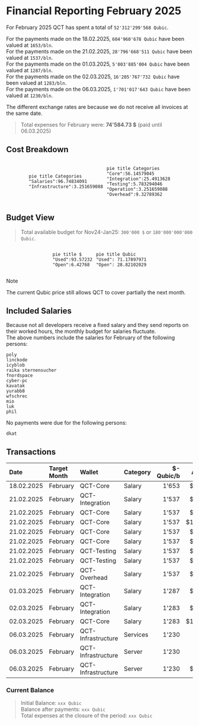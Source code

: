 # Financial Reporting February 2025
For February 2025 QCT has spent a total of `52'312'299'568 Qubic`.


For the payments made on the 18.02.2025, `604'960'678 Qubic` have been valued at `1653/bln`.<br>
For the payments made on the 21.02.2025, `28'796'668'511 Qubic` have been valued at `1537/bln`.<br>
For the payments made on the 01.03.2025, `5'003'885'004 Qubic` have been valued at `1287/bln`.<br>
For the payments made on the 02.03.2025,  `16'205'767'732 Qubic` have been valued at `1283/bln`.<br>
For the payments made on the 06.03.2025,  `1'701'017'643 Qubic` have been valued at `1230/bln`.<br>

The different exchange rates are because we do not receive all invoices at the same date.

> Total expenses for February were: **74'584.73 $** (paid until 06.03.2025)

## Cost Breakdown

<div style="display: flex; justify-content: center; align-items: center; gap: 10px;flex-wrap:wrap;">
<div>

 ```mermaid
pie title Categories
"Salaries":96.74834091
"Infrastructure":3.251659088

```

</div>
 <div>

 ```mermaid
pie title Categories
"Core":56.14579045
"Integration":25.4913628
"Testing":5.783294046
"Operation":3.251659088
"Overhead":9.32789362

```

 </div>
</div>

## Budget View
> Total available budget for Nov24-Jan25: `300'000 $` or `180'000'000'000 Qubic`.

<div style="display: flex; justify-content: center; align-items: center; gap: 10px;flex-wrap:wrap;">
<div>


```mermaid
pie title $
"Used":93.57232
"Open":6.42768
```

</div>
 <div>

```mermaid
pie title Qubic
"Used": 71.17897971
"Open": 28.82102029
```

 </div>
</div>

>[!NOTE] 
>The current Qubic price still allows QCT to cover partially the next month.

## Included Salaries
Because not all developers receive a fixed salary and they send reports on their worked hours, the monthly budget for salaries fluctuate.<br>
The above numbers include the salaries for February of the following persons:

```
poly
linckode
icyblob
raika sternensucher
fnordspace
cyber-pc
kavatak
yurabb8
wfschrec
mio
luk
phil
```

No payments were due for the following persons:

``` 
dkat
```


## Transactions


| Date       | Target Month | Wallet             | Category | $-Qubic/b |   Amount $ |   Amount Qubic | TX Link                                                                                            |
| :--------- | :----------- | :----------------- | :------- | --------: | ---------: | -------------: | :------------------------------------------------------------------------------------------------- |
| 18.02.2025 | February     | QCT-Core           | Salary   |     1'653 |  $1'000.00 |    604'960'678 | https://explorer.qubic.org/network/tx/myvbynvyhwhnvgkddrfwdofbbdxbpbfrblkjzvikffjoyuyfjrfghoaamfaa |
| 21.02.2025 | February     | QCT-Integration    | Salary   |     1'537 |  $4'000.00 |  2'602'472'349 | https://explorer.qubic.org/network/tx/ehespcjhixejtcxjhksjhmnsmgebzwoiopcgbxqbogstqzydnhycvadamaae |
| 21.02.2025 | February     | QCT-Core           | Salary   |     1'537 |  $3'000.00 |  1'951'854'262 | https://explorer.qubic.org/network/tx/ghlpiqocngnpeewsxhdflqwaianejpwrbdhjragkogbrbpoainflqxyeciqc |
| 21.02.2025 | February     | QCT-Core           | Salary   |     1'537 | $11'402.42 |  7'418'620'364 | https://explorer.qubic.org/network/tx/ghlpiqocngnpeewsxhdflqwaianejpwrbdhjragkogbrbpoainflqxyeciqc |
| 21.02.2025 | February     | QCT-Core           | Salary   |     1'537 |  $9'708.06 |  6'316'239'427 | https://explorer.qubic.org/network/tx/ghlpiqocngnpeewsxhdflqwaianejpwrbdhjragkogbrbpoainflqxyeciqc |
| 21.02.2025 | February     | QCT-Core           | Salary   |     1'537 |  $4'000.00 |  2'602'472'349 | https://explorer.qubic.org/network/tx/ghlpiqocngnpeewsxhdflqwaianejpwrbdhjragkogbrbpoainflqxyeciqc |
| 21.02.2025 | February     | QCT-Testing        | Salary   |     1'537 |  $3'150.00 |  2'049'446'975 | https://explorer.qubic.org/network/tx/tiglpyvqpsgjtbrjqdnkydfwnhkhcqmtztbtdveirdslywqxuqbnnoqgjmem |
| 21.02.2025 | February     | QCT-Testing        | Salary   |     1'537 |  $1'500.00 |    975'927'131 | https://explorer.qubic.org/network/tx/tiglpyvqpsgjtbrjqdnkydfwnhkhcqmtztbtdveirdslywqxuqbnnoqgjmem |
| 21.02.2025 | February     | QCT-Overhead       | Salary   |     1'537 |  $7'500.00 |  4'879'635'654 | https://explorer.qubic.org/network/tx/fmogwgncohllwgfrcgmslavvijibaifbnfqfqyuiuczqbjpgjhmzueuerrdg |
| 01.03.2025 | February     | QCT-Integration    | Salary   |     1'287 |  $6'440.00 |  5'003'885'004 | https://explorer.qubic.org/network/tx/hvahrocuncoveerjmyxunvnokghczgarlmlqicqcccorcyhvpqxqaivgmwvf |
| 02.03.2025 | February     | QCT-Integration    | Salary   |     1'283 |  $7'350.00 |  5'728'760'717 | https://explorer.qubic.org/network/tx/zjwiugkuruhxyblvabiybhpkezaercendgpxzfjjpfzssolgywxewmjachon |
| 02.03.2025 | February     | QCT-Core           | Salary   |     1'283 | $13'442.00 | 10'477'007'015 | https://explorer.qubic.org/network/tx/jehqiiuclpnhsdtngsqpjaezdijasuzahrignhznlflnbiindxilhksfyyzm |
| 06.03.2025 | February     | QCT-Infrastructure | Services |     1'230 |    $685.38 |    557'218'618 | https://explorer.qubic.org/network/tx/pxtzvtpvbllmhfgcwauxeihurakbizwvtbzraizfpaiydqphlhxewsoeqyki |
| 06.03.2025 | February     | QCT-Infrastructure | Server   |     1'230 |    $283.67 |    230'628'293 | https://explorer.qubic.org/network/tx/pxtzvtpvbllmhfgcwauxeihurakbizwvtbzraizfpaiydqphlhxewsoeqyki |
| 06.03.2025 | February     | QCT-Infrastructure | Server   |     1'230 |  $1'123.20 |    913'170'732 | https://explorer.qubic.org/network/tx/pxtzvtpvbllmhfgcwauxeihurakbizwvtbzraizfpaiydqphlhxewsoeqyki |

### Current Balance

> Initial Balance: `xxx Qubic`<br>
> Balance after payments: `xxx Qubic`<br>
> Total expenses at the closure of the period: `xxx Qubic`